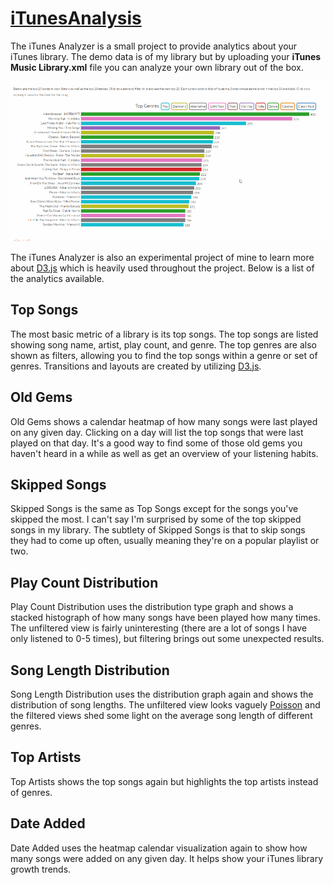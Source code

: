 # [iTunesAnalysis](http://theconnman.com/iTunesAnalysis)
The iTunes Analyzer is a small project to provide analytics about your iTunes library. The demo data is of my library but by uploading your **iTunes Music Library.xml** file you can analyze your own library out of the box.

![iTunes Analysis](images/iTunes-Analysis.gif)

The iTunes Analyzer is also an experimental project of mine to learn more about [D3.js](http://d3js.org/) which is heavily used throughout the project. Below is a list of the analytics available.

## Top Songs
The most basic metric of a library is its top songs. The top songs are listed showing song name, artist, play count, and genre. The top genres are also shown as filters, allowing you to find the top songs within a genre or set of genres. Transitions and layouts are created by utilizing [D3.js](http://d3js.org/).

## Old Gems
Old Gems shows a calendar heatmap of how many songs were last played on any given day. Clicking on a day will list the top songs that were last played on that day. It's a good way to find some of those old gems you haven't heard in a while as well as get an overview of your listening habits.

## Skipped Songs
Skipped Songs is the same as Top Songs except for the songs you've skipped the most. I can't say I'm surprised by some of the top skipped songs in my library. The subtlety of Skipped Songs is that to skip songs they had to come up often, usually meaning they're on a popular playlist or two.

## Play Count Distribution
Play Count Distribution uses the distribution type graph and shows a stacked histograph of how many songs have been played how many times. The unfiltered view is fairly uninteresting (there are a lot of songs I have only listened to 0-5 times), but filtering brings out some unexpected results.

## Song Length Distribution
Song Length Distribution uses the distribution graph again and shows the distribution of song lengths. The unfiltered view looks vaguely [Poisson](http://en.wikipedia.org/wiki/Poisson_distribution) and the filtered views shed some light on the average song length of different genres.

## Top Artists
Top Artists shows the top songs again but highlights the top artists instead of genres.

## Date Added
Date Added uses the heatmap calendar visualization again to show how many songs were added on any given day. It helps show your iTunes library growth trends.

